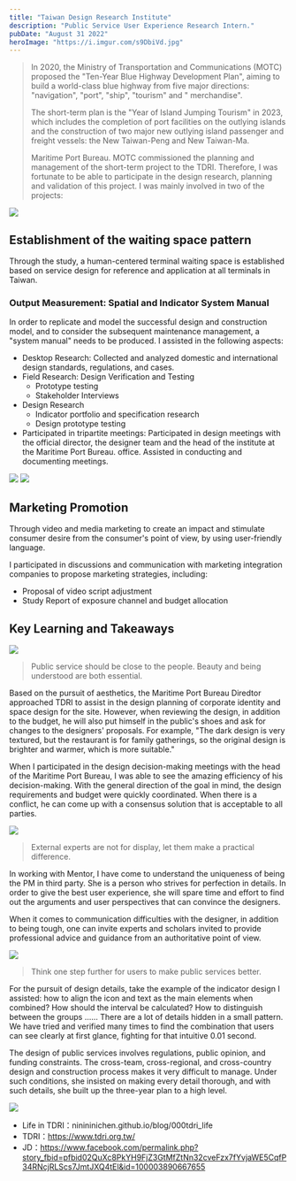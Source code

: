 ```yaml
---
title: "Taiwan Design Research Institute"
description: "Public Service User Experience Research Intern."
pubDate: "August 31 2022"
heroImage: "https://i.imgur.com/s9DbiVd.jpg"
---
```



>In 2020, the Ministry of Transportation and Communications (MOTC) proposed the "Ten-Year Blue Highway Development Plan", aiming to build a world-class blue highway from five major directions: "navigation", "port", "ship", "tourism" and " merchandise".
>
>The short-term plan is the "Year of Island Jumping Tourism" in 2023, which includes the completion of port facilities on the outlying islands and the construction of two major new outlying island passenger and freight vessels: the New Taiwan-Peng and New Taiwan-Ma.
>
>Maritime Port Bureau. MOTC commissioned the planning and management of the short-term project to the TDRI. Therefore, I was fortunate to be able to participate in the design research, planning and validation of this project. I was mainly involved in two of the projects:

![](https://i.imgur.com/U6W0a6M.jpg)

## Establishment of the waiting space pattern
Through the study, a human-centered terminal waiting space is established based on service design for reference and application at all terminals in Taiwan.

### Output Measurement: Spatial and Indicator System Manual

In order to replicate and model the successful design and construction model, and to consider the subsequent maintenance management, a "system manual" needs to be produced. I assisted in the following aspects:

- Desktop Research: Collected and analyzed domestic and international design standards, regulations, and cases.
- Field Research: Design Verification and Testing
    - Prototype testing
    - Stakeholder Interviews
- Design Research
    - Indicator portfolio and specification research
    - Design prototype testing
- Participated in tripartite meetings: Participated in design meetings with the official director, the designer team and the head of the institute at the Maritime Port Bureau. office. Assisted in conducting and documenting meetings.

![](https://i.imgur.com/DxZF3w7.png)
![](https://i.imgur.com/AvB2AbG.jpg)


## Marketing Promotion
Through video and media marketing to create an impact and stimulate consumer desire from the consumer's point of view, by using user-friendly language.

I participated in discussions and communication with marketing integration companies to propose marketing strategies, including:
- Proposal of video script adjustment
- Study Report of exposure channel and budget allocation

## Key Learning and Takeaways

![](https://i.imgur.com/PlPj1NI.jpg)

> Public service should be close to the people. Beauty and being understood are both essential.

Based on the pursuit of aesthetics, the Maritime Port Bureau Diredtor approached TDRI to assist in the design planning of corporate identity and space design for the site. However, when reviewing the design, in addition to the budget, he will also put himself in the public's shoes and ask for changes to the designers' proposals. For example, "The dark design is very textured, but the restaurant is for family gatherings, so the original design is brighter and warmer, which is more suitable."

When I participated in the design decision-making meetings with the head of the Maritime Port Bureau, I was able to see the amazing efficiency of his decision-making. With the general direction of the goal in mind, the design requirements and budget were quickly coordinated. When there is a conflict, he can come up with a consensus solution that is acceptable to all parties.


![](https://i.imgur.com/2gpT3Ws.jpg)

> External experts are not for display, let them make a practical difference.

In working with Mentor, I have come to understand the uniqueness of being the PM in third party. She is a person who strives for perfection in details. In order to give the best user experience, she will spare time and effort to find out the arguments and user perspectives that can convince the designers.

When it comes to communication difficulties with the designer, in addition to being tough, one can invite experts and scholars invited to provide professional advice and guidance from an authoritative point of view.


![](https://i.imgur.com/qTcKdnc.jpg)
> Think one step further for users to make public services better.

For the pursuit of design details, take the example of the indicator design I assisted: how to align the icon and text as the main elements when combined? How should the interval be calculated? How to distinguish between the groups ...... There are a lot of details hidden in a small pattern. We have tried and verified many times to find the combination that users can see clearly at first glance, fighting for that intuitive 0.01 second.

The design of public services involves regulations, public opinion, and funding constraints. The cross-team, cross-regional, and cross-country design and construction process makes it very difficult to manage. Under such conditions, she insisted on making every detail thorough, and with such details, she built up the three-year plan to a high level.

![](https://i.imgur.com/Yjo0xJp.jpg)

- Life in TDRI：ninininichen.github.io/blog/000tdri_life
- TDRI：https://www.tdri.org.tw/
- JD：https://www.facebook.com/permalink.php?story_fbid=pfbid02QuXc8PkYH9FjZ3GtMfZtNn32cveFzx7fYvjaWE5CqfP34RNcjRLScs7JmtJXQ4tEl&id=100003890667655